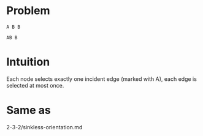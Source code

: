 # Problem

    A B B

    AB B

# Intuition

Each node selects exactly one incident edge (marked with A), each edge is selected at most once.

# Same as

2-3-2/sinkless-orientation.md
